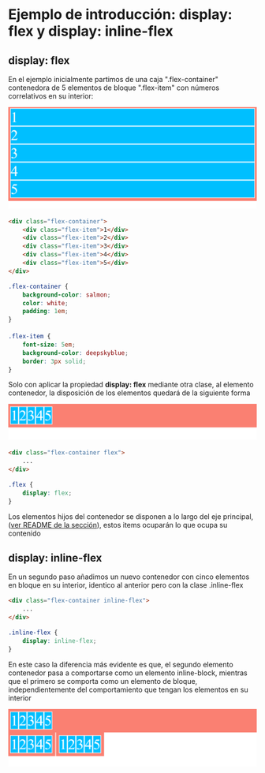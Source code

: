 # Ejemplo de introducción: display: flex y display: inline-flex

## display: flex

En el ejemplo inicialmente partimos de una caja ".flex-container" contenedora de 5 elementos de bloque ".flex-item" con números correlativos en su interior:

![01-state](./doc/img/01-state.png)

```html
<div class="flex-container">
    <div class="flex-item">1</div>
    <div class="flex-item">2</div>
    <div class="flex-item">3</div>
    <div class="flex-item">4</div>
    <div class="flex-item">5</div>
</div>
```

```scss
.flex-container {
    background-color: salmon;
    color: white;
    padding: 1em;
}

.flex-item {
    font-size: 5em;
    background-color: deepskyblue;
    border: 3px solid;
}
```

Solo con aplicar la propiedad **display: flex** mediante otra clase, al elemento contenedor, la disposición de los elementos quedará de la siguiente forma

![02-state](./doc/img/02-state.png)

```html
<div class="flex-container flex">
    ...
</div>
```

```scss
.flex {
    display: flex;
}
```

Los elementos hijos del contenedor se disponen a lo largo del eje principal, ([ver README de la sección](../)), estos items ocuparán lo que ocupa su contenido

## display: inline-flex
En un segundo paso añadimos un nuevo contenedor con cinco elementos en bloque en su interior, identico al anterior pero con la clase .inline-flex

```html
<div class="flex-container inline-flex">
    ...
</div>
```

```scss
.inline-flex {
    display: inline-flex;
}
```

En este caso la diferencia más evidente es que, el segundo elemento contenedor pasa a comportarse como un elemento inline-block, mientras que el primero se comporta como un elemento de bloque, independientemente del comportamiento que tengan los elementos en su interior

![03-state](./doc/img/03-state.png)
